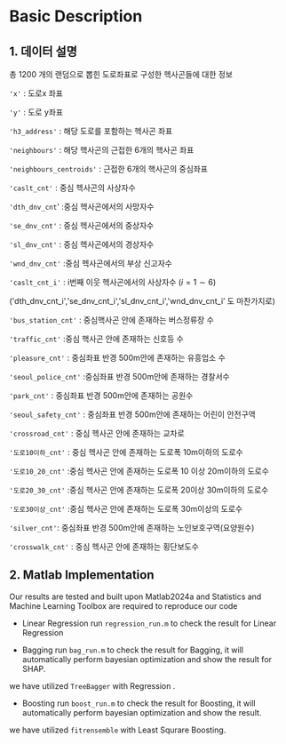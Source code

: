 # Basic Description


## 1. 데이터 설명

총 1200 개의 랜덤으로 뽑힌 도로좌표로 구성한 헥사곤들에 대한 정보

`'x'` :  도로x 좌표

`'y'` : 도로 y좌표

`'h3_address'` : 해당 도로를 포함하는 헥사곤 좌표

`'neighbours'` : 해당 핵사곤의 근접한 6개의 핵사곤 좌표

`'neighbours_centroids'` : 근접한 6개의 핵사곤의 중심좌표

`'caslt_cnt'`  : 중심 헥사곤의 사상자수

`'dth_dnv_cnt`' :중심 헥사곤에서의 사망자수

`'se_dnv_cnt'`  : 중심 헥사곤에서의 중상자수

`'sl_dnv_cnt'` : 중심 헥사곤에서의 경상자수

`'wnd_dnv_cnt'` :중심 헥사곤에서의 부상 신고자수

`'caslt_cnt_i'` : i번째 이웃 헥사곤에서의 사상자수  ($i=1 \sim 6)$

('dth_dnv_cnt_i','se_dnv_cnt_i','sl_dnv_cnt_i','wnd_dnv_cnt_i’ 도 마찬가지로)

`'bus_station_cnt'` : 중심핵사곤 안에 존재하는 버스정류장 수

`'traffic_cnt'` :중심 핵사곤 안에 존재하는 신호등 수

`'pleasure_cnt'` : 중심좌표 반경 500m안에 존재하는 유흥업소 수

`'seoul_police_cnt'` :중심좌표 반경 500m안에 존재하는 경찰서수

`'park_cnt'`  : 중심좌표 반경 500m안에 존재하는 공원수

`'seoul_safety_cnt'` : 중심좌표 반경 500m안에 존재하는 어린이 안전구역

`'crossroad_cnt'` : 중심 헥사곤 안에 존재하는 교차로

`'도로10이하_cnt'` : 중심 헥사곤 안에 존재하는 도로폭 10m이하의 도로수

`'도로10_20_cnt'` :중심 헥사곤 안에 존재하는 도로폭 10 이상 20m이하의 도로수

`'도로20_30_cnt'` :중심 헥사곤 안에 존재하는 도로폭 20이상 30m이하의 도로수

`'도로30이상_cnt'` :중심 헥사곤 안에 존재하는 도로폭 30m이상의 도로수

`'silver_cnt'`: 중심좌표 반경 500m안에 존재하는 노인보호구역(요양원수) 

`'crosswalk_cnt'` : 중심 헥사곤 안에 존재하는 횡단보도수

## 2. Matlab Implementation

Our results are tested and built upon Matlab2024a and Statistics and Machine Learning Toolbox are required to reproduce our code

- Linear Regression 
run `regression_run.m` to check the result for Linear Regression 


- Bagging
run `bag_run.m` to check the result for Bagging, it will automatically perform bayesian optimization and show the result for SHAP.

we have utilized `TreeBagger`  with Regression . 


- Boosting 
run `boost_run.m` to check the result for Boosting, it will automatically perform bayesian optimization and show the result.

we have utilized `fitrensemble` with Least Squrare Boosting. 

